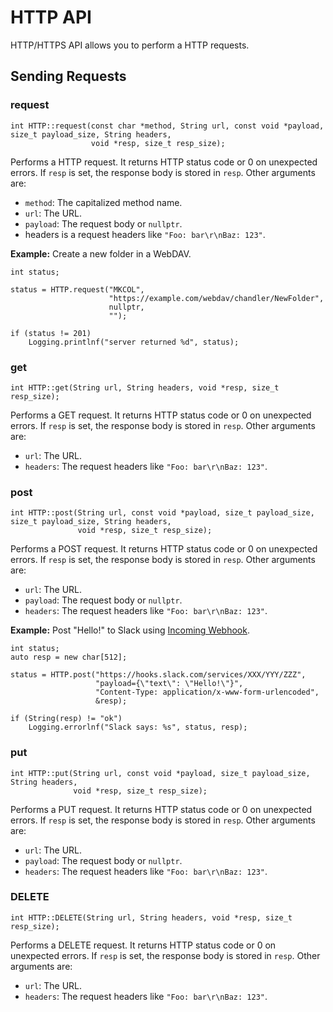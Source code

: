 HTTP API
=======

HTTP/HTTPS API allows you to perform a HTTP requests.

Sending Requests
----------------

### request ###
```api:c++
int HTTP::request(const char *method, String url, const void *payload, size_t payload_size, String headers,
                  void *resp, size_t resp_size);
```

Performs a HTTP request. It returns HTTP status code or 0 on unexpected errors.
If `resp` is set, the response body is stored in `resp`. Other arguments are:

- `method`: The capitalized method name.
- `url`: The URL.
- `payload`: The request body or `nullptr`.
- headers is a request headers like `"Foo: bar\r\nBaz: 123"`.

__Example:__ Create a new folder in a WebDAV.
```example:c++
int status;

status = HTTP.request("MKCOL",
                      "https://example.com/webdav/chandler/NewFolder",
                      nullptr,
                      "");

if (status != 201)
    Logging.printlnf("server returned %d", status);
```


### get ###
```api:c++
int HTTP::get(String url, String headers, void *resp, size_t resp_size);
```

Performs a GET request. It returns HTTP status code or 0 on unexpected errors.
If `resp` is set, the response body is stored in `resp`. Other arguments are:

- `url`: The URL.
- `headers`: The request headers like `"Foo: bar\r\nBaz: 123"`.



### post ###
```api:c++
int HTTP::post(String url, const void *payload, size_t payload_size, size_t payload_size, String headers,
               void *resp, size_t resp_size);
```

Performs a POST request. It returns HTTP status code or 0 on unexpected errors.
If `resp` is set, the response body is stored in `resp`. Other arguments are:

- `url`: The URL.
- `payload`: The request body or `nullptr`.
- `headers`: The request headers like `"Foo: bar\r\nBaz: 123"`.

__Example:__ Post "Hello!" to Slack using [Incoming Webhook](https://api.slack.com/incoming-webhooks).
```example:c++
int status;
auto resp = new char[512];

status = HTTP.post("https://hooks.slack.com/services/XXX/YYY/ZZZ",
                   "payload={\"text\": \"Hello!\"}",
                   "Content-Type: application/x-www-form-urlencoded",
                   &resp);

if (String(resp) != "ok")
    Logging.errorlnf("Slack says: %s", status, resp);
```


### put ###
```api:c++
int HTTP::put(String url, const void *payload, size_t payload_size, String headers,
              void *resp, size_t resp_size);
```

Performs a PUT request. It returns HTTP status code or 0 on unexpected errors.
If `resp` is set, the response body is stored in `resp`. Other arguments are:

- `url`: The URL.
- `payload`: The request body or `nullptr`.
- `headers`: The request headers like `"Foo: bar\r\nBaz: 123"`.


### DELETE ###
```api:c++
int HTTP::DELETE(String url, String headers, void *resp, size_t resp_size);
```

Performs a DELETE request. It returns HTTP status code or 0 on unexpected errors.
If `resp` is set, the response body is stored in `resp`. Other arguments are:

- `url`: The URL.
- `headers`: The request headers like `"Foo: bar\r\nBaz: 123"`.
